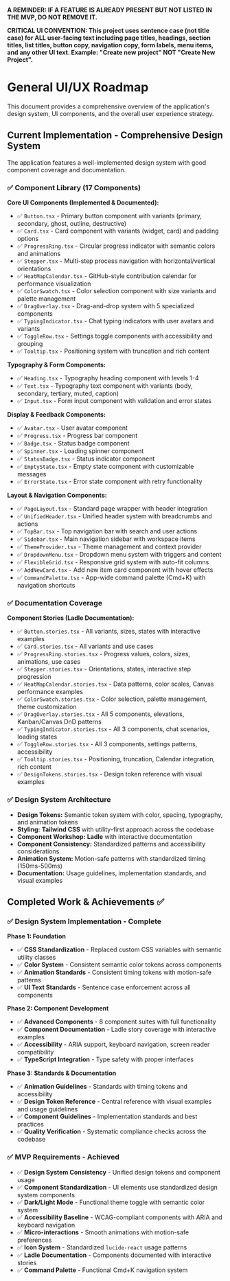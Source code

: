 **A REMINDER: IF A FEATURE IS ALREADY PRESENT BUT NOT LISTED IN THE MVP, DO NOT REMOVE IT.**

**CRITICAL UI CONVENTION: This project uses sentence case (not title case) for ALL user-facing text including page titles, headings, section titles, list titles, button copy, navigation copy, form labels, menu items, and any other UI text. Example: "Create new project" NOT "Create New Project".**

# General UI/UX Roadmap

This document provides a comprehensive overview of the application's design system, UI components, and the overall user experience strategy.

## Current Implementation - Comprehensive Design System

The application features a well-implemented design system with good component coverage and documentation.

### ✅ **Component Library (17 Components)**

**Core UI Components (Implemented & Documented):**
- ✅ `Button.tsx` - Primary button component with variants (primary, secondary, ghost, outline, destructive)
- ✅ `Card.tsx` - Card component with variants (widget, card) and padding options
- ✅ `ProgressRing.tsx` - Circular progress indicator with semantic colors and animations
- ✅ `Stepper.tsx` - Multi-step process navigation with horizontal/vertical orientations
- ✅ `HeatMapCalendar.tsx` - GitHub-style contribution calendar for performance visualization
- ✅ `ColorSwatch.tsx` - Color selection component with size variants and palette management
- ✅ `DragOverlay.tsx` - Drag-and-drop system with 5 specialized components
- ✅ `TypingIndicator.tsx` - Chat typing indicators with user avatars and variants
- ✅ `ToggleRow.tsx` - Settings toggle components with accessibility and grouping
- ✅ `Tooltip.tsx` - Positioning system with truncation and rich content

**Typography & Form Components:**
- ✅ `Heading.tsx` - Typography heading component with levels 1-4
- ✅ `Text.tsx` - Typography text component with variants (body, secondary, tertiary, muted, caption)
- ✅ `Input.tsx` - Form input component with validation and error states

**Display & Feedback Components:**
- ✅ `Avatar.tsx` - User avatar component
- ✅ `Progress.tsx` - Progress bar component
- ✅ `Badge.tsx` - Status badge component
- ✅ `Spinner.tsx` - Loading spinner component
- ✅ `StatusBadge.tsx` - Status indicator component
- ✅ `EmptyState.tsx` - Empty state component with customizable messages
- ✅ `ErrorState.tsx` - Error state component with retry functionality

**Layout & Navigation Components:**
- ✅ `PageLayout.tsx` - Standard page wrapper with header integration
- ✅ `UnifiedHeader.tsx` - Unified header system with breadcrumbs and actions
- ✅ `TopBar.tsx` - Top navigation bar with search and user actions
- ✅ `Sidebar.tsx` - Main navigation sidebar with workspace items
- ✅ `ThemeProvider.tsx` - Theme management and context provider
- ✅ `DropdownMenu.tsx` - Dropdown menu system with triggers and content
- ✅ `FlexibleGrid.tsx` - Responsive grid system with auto-fit columns
- ✅ `AddNewCard.tsx` - Add new item card component with hover effects
- ✅ `CommandPalette.tsx` - App-wide command palette (Cmd+K) with navigation shortcuts

### ✅ **Documentation Coverage**

**Component Stories (Ladle Documentation):**
- ✅ `Button.stories.tsx` - All variants, sizes, states with interactive examples
- ✅ `Card.stories.tsx` - All variants and use cases
- ✅ `ProgressRing.stories.tsx` - Progress values, colors, sizes, animations, use cases
- ✅ `Stepper.stories.tsx` - Orientations, states, interactive step progression
- ✅ `HeatMapCalendar.stories.tsx` - Data patterns, color scales, Canvas performance examples
- ✅ `ColorSwatch.stories.tsx` - Color selection, palette management, theme customization
- ✅ `DragOverlay.stories.tsx` - All 5 components, elevations, Kanban/Canvas DnD patterns
- ✅ `TypingIndicator.stories.tsx` - All 3 components, chat scenarios, loading states
- ✅ `ToggleRow.stories.tsx` - All 3 components, settings patterns, accessibility
- ✅ `Tooltip.stories.tsx` - Positioning, truncation, Calendar integration, rich content
- ✅ `DesignTokens.stories.tsx` - Design token reference with visual examples

### ✅ **Design System Architecture**

- **Design Tokens:** Semantic token system with color, spacing, typography, and animation tokens
- **Styling:** **Tailwind CSS** with utility-first approach across the codebase
- **Component Workshop:** **Ladle** with interactive documentation
- **Component Consistency:** Standardized patterns and accessibility considerations
- **Animation System:** Motion-safe patterns with standardized timing (150ms-500ms)
- **Documentation:** Usage guidelines, implementation standards, and visual examples

## Completed Work & Achievements ✅

### ✅ **Design System Implementation - Complete**

**Phase 1: Foundation**
- ✅ **CSS Standardization** - Replaced custom CSS variables with semantic utility classes
- ✅ **Color System** - Consistent semantic color tokens across components
- ✅ **Animation Standards** - Consistent timing tokens with motion-safe patterns
- ✅ **UI Text Standards** - Sentence case enforcement across all components

**Phase 2: Component Development**
- ✅ **Advanced Components** - 8 component suites with full functionality
- ✅ **Component Documentation** - Ladle story coverage with interactive examples
- ✅ **Accessibility** - ARIA support, keyboard navigation, screen reader compatibility
- ✅ **TypeScript Integration** - Type safety with proper interfaces

**Phase 3: Standards & Documentation**
- ✅ **Animation Guidelines** - Standards with timing tokens and accessibility
- ✅ **Design Token Reference** - Central reference with visual examples and usage guidelines
- ✅ **Component Guidelines** - Implementation standards and best practices
- ✅ **Quality Verification** - Systematic compliance checks across the codebase

### ✅ **MVP Requirements - Achieved**

- ✅ **Design System Consistency** - Unified design tokens and component usage
- ✅ **Component Standardization** - UI elements use standardized design system components
- ✅ **Dark/Light Mode** - Functional theme toggle with semantic color system
- ✅ **Accessibility Baseline** - WCAG-compliant components with ARIA and keyboard navigation
- ✅ **Micro-interactions** - Smooth animations with motion-safe preferences
- ✅ **Icon System** - Standardized `lucide-react` usage patterns
- ✅ **Ladle Documentation** - Components documented with interactive stories
- ✅ **Command Palette** - Functional Cmd+K navigation system 